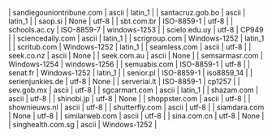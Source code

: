 | sandiegouniontribune.com | ascii | latin_1 |
| santacruz.gob.bo | ascii | latin_1 |
| saop.si | None | utf-8 |
| sbt.com.br | ISO-8859-1 | utf-8 |
| schools.ac.cy | ISO-8859-7 | windows-1253 |
| scielo.edu.uy | utf-8 | CP949 |
| sciencedaily.com | ascii | latin_1 |
| scrigroup.com | Windows-1252 | latin_1 |
| scritub.com | Windows-1252 | latin_1 |
| seamless.com | ascii | utf-8 |
| seek.co.nz | ascii | None |
| seek.com.au | ascii | None |
| semsarmasr.com | Windows-1254 | windows-1256 |
| semuabis.com | ISO-8859-1 | utf-8 |
| senat.fr | Windows-1252 | latin_1 |
| senior.pl | ISO-8859-1 | iso8859_14 |
| serienjunkies.de | utf-8 | None |
| serveriai.lt | ISO-8859-1 | cp1257 |
| sev.gob.mx | ascii | utf-8 |
| sgcarmart.com | ascii | latin_1 |
| shazam.com | ascii | utf-8 |
| shinobi.jp | utf-8 | None |
| shoppster.com | ascii | utf-8 |
| shownieuws.nl | ascii | utf-8 |
| shutterfly.com | ascii | utf-8 |
| siamdara.com | None | utf-8 |
| similarweb.com | ascii | utf-8 |
| sina.com.cn | utf-8 | None |
| singhealth.com.sg | ascii | Windows-1252 |

